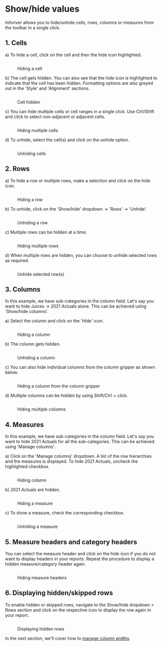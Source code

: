 # Show/hide values

Inforiver allows you to hide/unhide cells, rows, columns or measures from the toolbar in a single click.&#x20;

## 1. Cells

a) To hide a cell, click on the cell and then the hide icon highlighted.

<figure><img src="../../.gitbook/assets/3.3.1 Hide cell.png" alt=""><figcaption><p>Hiding a cell</p></figcaption></figure>

b) The cell gets hidden. You can also see that the hide icon is highlighted to indicate that the cell has been hidden. Formatting options are also greyed out in the 'Style' and 'Alignment' sections.

<figure><img src="../../.gitbook/assets/3.3.2 Hide cell.png" alt=""><figcaption><p>Cell hidden</p></figcaption></figure>

c) You can hide multiple cells or cell ranges in a single click. Use Ctrl/Shift and click to select non-adjacent or adjacent cells.

<figure><img src="../../.gitbook/assets/3.3.3 Hide cells.png" alt=""><figcaption><p>Hiding multiple cells</p></figcaption></figure>

d) To unhide, select the cell(s) and click on the unhide option.

<figure><img src="../../.gitbook/assets/3.3.4 Unhide cells.png" alt=""><figcaption><p>Unhiding cells</p></figcaption></figure>

## 2. Rows

a) To hide a row or multiple rows, make a selection and click on the hide icon.

<figure><img src="../../.gitbook/assets/3.3.5 Hide rows.png" alt=""><figcaption><p>Hiding a row</p></figcaption></figure>

b) To unhide, click on the 'Show/hide' dropdown -> 'Rows' -> 'Unhide'.

<figure><img src="../../.gitbook/assets/3.3.6 Unhide rows.png" alt=""><figcaption><p>Unhiding a row</p></figcaption></figure>

c) Multiple rows can be hidden at a time.&#x20;

<figure><img src="../../.gitbook/assets/3.3.7 Hide rows.png" alt=""><figcaption><p>Hiding multiple rows</p></figcaption></figure>

d) When multiple rows are hidden, you can choose to unhide selected rows as required.

<figure><img src="../../.gitbook/assets/3.3.8 Unhide rows.png" alt=""><figcaption><p>Unhide selected row(s)</p></figcaption></figure>

## 3. Columns

In this example, we have sub-categories in the column field. Let's say you want to hide Juices -> 2021 Actuals alone. This can be achieved using 'Show/hide columns'.

a) Select the column and click on the 'Hide' icon.

<figure><img src="../../.gitbook/assets/3.3.13 Hide column.png" alt=""><figcaption><p>Hiding a column</p></figcaption></figure>

b) The column gets hidden.

<figure><img src="../../.gitbook/assets/3.3.14 Unhide column.png" alt=""><figcaption><p>Unhiding a column</p></figcaption></figure>

c) You can also hide individual columns from the column gripper as shown below.

<figure><img src="../../.gitbook/assets/3.3.13(2) hide columns.png" alt=""><figcaption><p>Hiding a column from the column gripper</p></figcaption></figure>

d) Multiple columns can be hidden by using Shift/Ctrl + click.

<figure><img src="../../.gitbook/assets/3.3.15 Hide columns.png" alt=""><figcaption><p>Hiding multiple columns</p></figcaption></figure>

## 4. Measures

In this example, we have sub-categories in the column field. Let's say you want to hide 2021 Actuals for all the sub-categories. This can be achieved using 'Manage columns'.

a)  Click on the 'Manage columns' dropdown. A list of the row hierarchies and the measures is displayed. To hide 2021 Actuals, uncheck the highlighted checkbox.

<figure><img src="../../.gitbook/assets/3.3.9 Hide measure.png" alt=""><figcaption><p>Hiding column</p></figcaption></figure>

b) 2021 Actuals are hidden.

<figure><img src="../../.gitbook/assets/3.3.11 Hide measure.png" alt=""><figcaption><p>Hiding a measure</p></figcaption></figure>

c) To show a measure, check the corresponding checkbox.

<figure><img src="../../.gitbook/assets/3.3.12 Unhide measure.png" alt=""><figcaption><p>Unhiding a measure</p></figcaption></figure>

## 5. Measure headers and category headers

You can select the measure header and click on the hide icon if you do not want to display headers in your reports. Repeat the procedure to display a hidden measure/category header again.

<figure><img src="../../.gitbook/assets/Untitled Project.gif" alt=""><figcaption><p>Hiding measure headers</p></figcaption></figure>

## 6. Displaying hidden/skipped rows

To enable hidden or skipped rows, navigate to the Show/hide dropdown > Rows section and click on the respective icon to display the row again in your report.

<figure><img src="../../.gitbook/assets/image (6) (1).png" alt=""><figcaption><p>Displaying hidden rows</p></figcaption></figure>

In the next section, we'll cover how to [manage column widths](manage-column-widths.md).&#x20;
